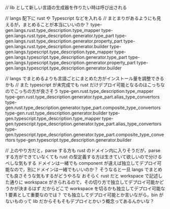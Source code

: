 // lib として新しい言語の生成器を作りたい時は呼び出される

// langs 配下に rust や Typescript などを入れる
// まとまりがあるようにも見えるが，まとめることが本当にいいのか？
type-gen.langs.rust.type_description.type_mapper
type-gen.langs.rust.type_description.generator.type_part
type-gen.langs.rust.type_description.generator.property_part
type-gen.langs.rust.type_description.generator.builder
type-gen.langs.typescript.type_description.type_mapper
type-gen.langs.typescript.type_description.generator.type_part
type-gen.langs.typescript.type_description.generator.property_part
type-gen.langs.typescript.type_description.generator.builder

// langs でまとめるよりも言語ごとにまとめた方がインストール量を調整できるかも
// また typescript が未完成でも rust だけデプロイ可能となるのはこっちなのでこっちの方が良さそう
type-gen.rust.type_description.type_mapper
type-gen.rust.type_description.generator.type_part.alias_type_convertors
type-gen.rust.type_description.generator.type_part.composite_type_convertors
type-gen.rust.type_description.generator.builder
type-gen.typescript.type_description.type_mapper
type-gen.typescript.type_description.generator.type_part.alias_type_convertors
type-gen.typescript.type_description.generator.type_part.composite_type_convertors
type-gen.typescript.type_description.generator.builder

// 上のやり方だと，parse する方も rust のドメイン内に入りそうだが，parse する方ができていなくても rust の型定義する方は生きていて欲しいので分けるべしな気もする
ドメインは一緒でも component が違えば独立してデプロイ可能なので，別にドメインは一緒でもいいのか？
そうなると一旦 langs でまとめても良さそうな気もするがどうやろな
おそらく rust だと workspace で記述した通りに workspace がきられるので，その切り方で独立してデプロイ可能かどうかが決まるはず
だからどこで workspace を切るかも独立してデプロイ可能な 1 要素として重要なのでは？
でも独立してデプロイ可能とか言いながら，bin がないものって lib だからそもそもデプロイとかいう概念ってあるんかいな？
